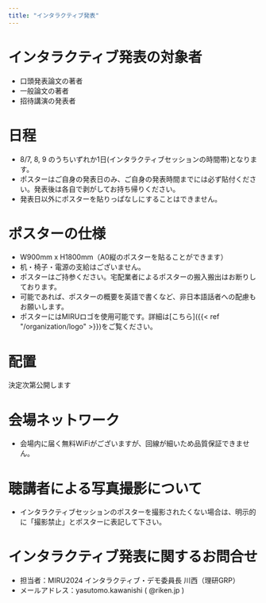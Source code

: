 ```yaml
---
title: "インタラクティブ発表"
---
```


# インタラクティブ発表の対象者

- 口頭発表論文の著者
- 一般論文の著者
- 招待講演の発表者

# 日程

- 8/7, 8, 9 のうちいずれか1日(インタラクティブセッションの時間帯)となります。
- ポスターはご自身の発表日のみ、ご自身の発表時間までには必ず貼付ください。発表後は各自で剥がしてお持ち帰りください。
- 発表日以外にポスターを貼りっぱなしにすることはできません。

# ポスターの仕様
- W900mm x H1800mm（A0縦のポスターを貼ることができます）
- 机・椅子・電源の支給はございません。
- ポスターはご持参ください。宅配業者によるポスターの搬入搬出はお断りしております。
- 可能であれば、ポスターの概要を英語で書くなど、非日本語話者への配慮もお願いします。
- ポスターにはMIRUロゴを使用可能です。詳細は[こちら]({{< ref "/organization/logo" >}})をご覧ください。

# 配置

決定次第公開します


# 会場ネットワーク

- 会場内に届く無料WiFiがございますが、回線が細いため品質保証できません。

# 聴講者による写真撮影について

- インタラクティブセッションのポスターを撮影されたくない場合は、明示的に「撮影禁止」とポスターに表記して下さい。


# インタラクティブ発表に関するお問合せ

- 担当者：MIRU2024 インタラクティブ・デモ委員長 川西（理研GRP）
- メールアドレス：yasutomo.kawanishi ( @riken.jp )

